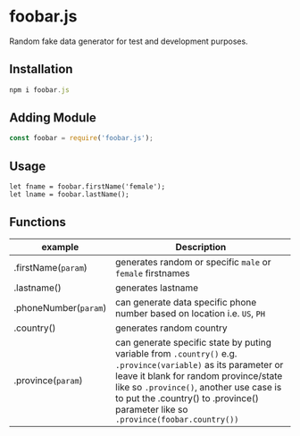 # foobar.js
Random fake data generator for test and development purposes.

## Installation
```javascript
npm i foobar.js
```

## Adding Module
```javascript
const foobar = require('foobar.js');
```
## Usage
```javscript
let fname = foobar.firstName('female');
let lname = foobar.lastName();
```

## Functions
|example           |Description|
|------------------|-----------|
|.firstName(```param```)|generates random or specific ```male``` or ```female``` firstnames|
|.lastname()       |generates lastname|
|.phoneNumber(```param```)    | can generate data specific phone number based on location i.e. ```US```, ```PH```|
|.country()|generates random country|
|.province(```param```)|can generate specific state by puting variable from ```.country()``` e.g. ```.province(variable)``` as its parameter or leave it blank for random province/state like so ```.province()```, another use case is to put the .country() to .province() parameter like so ```.province(foobar.country())```|
